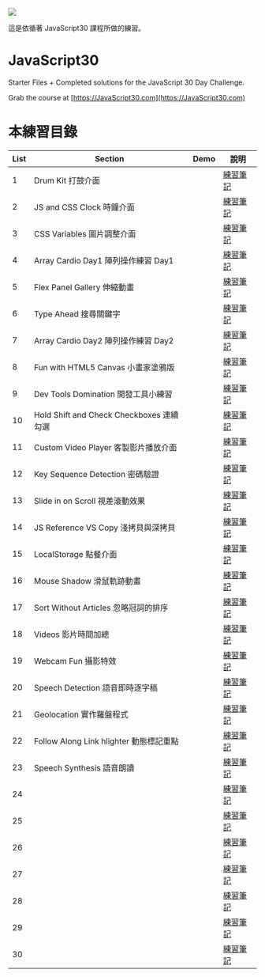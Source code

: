 ﻿![](https://javascript30.com/images/JS3-social-share.png)

這是依循著 JavaScript30 課程所做的練習。

# JavaScript30

Starter Files + Completed solutions for the JavaScript 30 Day Challenge.

Grab the course at [https://JavaScript30.com](https://JavaScript30.com)

# 本練習目錄

| List | Section                                  | Demo | 說明                                                                                                                 |
| ---- | ---------------------------------------- | ---- | -------------------------------------------------------------------------------------------------------------------- |
| 1    | Drum Kit 打鼓介面                        |      | [練習筆記](https://github.com/onlystp417/JavaScript-30/tree/master/01%20-%20JavaScript%20Drum%20Kit)                 |
| 2    | JS and CSS Clock 時鐘介面                |      | [練習筆記](https://github.com/onlystp417/JavaScript-30/tree/master/02%20-%20JS%20and%20CSS%20Clock)                  |
| 3    | CSS Variables 圖片調整介面               |      | [練習筆記](https://github.com/onlystp417/JavaScript-30/tree/master/03%20-%20CSS%20Variables)                         |
| 4    | Array Cardio Day1 陣列操作練習 Day1      |      | [練習筆記](https://github.com/onlystp417/JavaScript-30/tree/master/04%20-%20Array%20Cardio%20Day%201)                |
| 5    | Flex Panel Gallery 伸縮動畫              |      | [練習筆記](https://github.com/onlystp417/JavaScript-30/tree/master/05%20-%20Flex%20Panel%20Gallery)                  |
| 6    | Type Ahead 搜尋關鍵字                    |      | [練習筆記](https://github.com/onlystp417/JavaScript-30/tree/master/06%20-%20Type%20Ahead)                            |
| 7    | Array Cardio Day2 陣列操作練習 Day2      |      | [練習筆記](https://github.com/onlystp417/JavaScript-30/tree/master/07%20-%20Array%20Cardio%20Day%202)                |
| 8    | Fun with HTML5 Canvas 小畫家塗鴉版       |      | [練習筆記](https://github.com/onlystp417/JavaScript-30/tree/master/08%20-%20Fun%20with%20HTML5%20Canvas)             |
| 9    | Dev Tools Domination 開發工具小練習      |      | [練習筆記](https://github.com/onlystp417/JavaScript-30/tree/master/09%20-%20Dev%20Tools%20Domination)                |
| 10   | Hold Shift and Check Checkboxes 連續勾選 |      | [練習筆記](https://github.com/onlystp417/JavaScript-30/tree/master/10%20-%20Hold%20Shift%20and%20Check%20Checkboxes) |
| 11   | Custom Video Player 客製影片播放介面     |      | [練習筆記](https://github.com/onlystp417/JavaScript-30/tree/master/11%20-%20Custom%20Video%20Player)                 |
| 12   | Key Sequence Detection 密碼驗證          |      | [練習筆記](https://github.com/onlystp417/JavaScript-30/tree/master/12%20-%20Key%20Sequence%20Detection)              |
| 13   | Slide in on Scroll 視差滾動效果          |      | [練習筆記](https://github.com/onlystp417/JavaScript-30/tree/master/13%20-%20Slide%20in%20on%20Scroll)                |
| 14   | JS Reference VS Copy 淺拷貝與深拷貝      |      | [練習筆記](https://github.com/onlystp417/JavaScript-30/tree/master/14%20-%20JavaScript%20References%20VS%20Copying)  |
| 15   | LocalStorage 點餐介面                    |      | [練習筆記](https://github.com/onlystp417/JavaScript-30/tree/master/15%20-%20LocalStorage)                            |
| 16   | Mouse Shadow 滑鼠軌跡動畫                |      | [練習筆記](https://github.com/onlystp417/JavaScript-30/tree/master/16%20-%20Mouse%20Move%20Shadow)                   |
| 17   | Sort Without Articles 忽略冠詞的排序     |      | [練習筆記](https://github.com/onlystp417/JavaScript-30/tree/master/17%20-%20Sort%20Without%20Articles)               |
| 18   | Videos 影片時間加總                      |      | [練習筆記](https://github.com/onlystp417/JavaScript-30/tree/master/18%20-%20Adding%20Up%20Times%20with%20Reduce)     |
| 19   | Webcam Fun 攝影特效                      |      | [練習筆記](https://github.com/onlystp417/JavaScript-30/tree/master/19%20-%20Webcam%20Fun)                            |
| 20   | Speech Detection 語音即時逐字稿            |      | [練習筆記](https://github.com/onlystp417/JavaScript-30/tree/master/20%20-%20Speech%20Detection)                      |
| 21   | Geolocation 實作羅盤程式                                         |      | [練習筆記](https://github.com/onlystp417/JavaScript-30/tree/master/21%20-%20Geolocation)                                                                                                         |
| 22   | Follow Along Link hlighter 動態標記重點                                        |      | [練習筆記](https://github.com/onlystp417/JavaScript-30/tree/master/23%20-%20Speech%20Synthesis)                                                                                                         |
| 23   | Speech Synthesis 語音朗讀                                         |      | [練習筆記](https://github.com/onlystp417/JavaScript-30/tree/master/23%20-%20Speech%20Synthesis)                                                                                                         |
| 24   |                                          |      | [練習筆記]()                                                                                                         |
| 25   |                                          |      | [練習筆記]()                                                                                                         |
| 26   |                                          |      | [練習筆記]()                                                                                                         |
| 27   |                                          |      | [練習筆記]()                                                                                                         |
| 28   |                                          |      | [練習筆記]()                                                                                                         |
| 29   |                                          |      | [練習筆記]()                                                                                                         |
| 30   |                                          |      | [練習筆記]()                                                                                                         |
